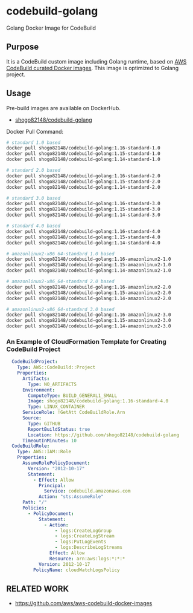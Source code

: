 # codebuild-golang
Golang Docker Image for CodeBuild

## Purpose

It is a CodeBuild custom image including Golang runtime, based on [AWS CodeBuild curated Docker images](https://github.com/aws/aws-codebuild-docker-images).
This image is optimized to Golang project.

## Usage

Pre-build images are available on DockerHub.

- [shogo82148/codebuild-golang](https://hub.docker.com/r/shogo82148/codebuild-golang)

Docker Pull Command:

```bash
# standard 1.0 based
docker pull shogo82148/codebuild-golang:1.16-standard-1.0
docker pull shogo82148/codebuild-golang:1.15-standard-1.0
docker pull shogo82148/codebuild-golang:1.14-standard-1.0

# standard 2.0 based
docker pull shogo82148/codebuild-golang:1.16-standard-2.0
docker pull shogo82148/codebuild-golang:1.15-standard-2.0
docker pull shogo82148/codebuild-golang:1.14-standard-2.0

# standard 3.0 based
docker pull shogo82148/codebuild-golang:1.16-standard-3.0
docker pull shogo82148/codebuild-golang:1.15-standard-3.0
docker pull shogo82148/codebuild-golang:1.14-standard-3.0

# standard 4.0 based
docker pull shogo82148/codebuild-golang:1.16-standard-4.0
docker pull shogo82148/codebuild-golang:1.15-standard-4.0
docker pull shogo82148/codebuild-golang:1.14-standard-4.0

# amazonlinux2-x86_64-standard 1.0 based
docker pull shogo82148/codebuild-golang:1.16-amazonlinux2-1.0
docker pull shogo82148/codebuild-golang:1.15-amazonlinux2-1.0
docker pull shogo82148/codebuild-golang:1.14-amazonlinux2-1.0

# amazonlinux2-x86_64-standard 2.0 based
docker pull shogo82148/codebuild-golang:1.16-amazonlinux2-2.0
docker pull shogo82148/codebuild-golang:1.15-amazonlinux2-2.0
docker pull shogo82148/codebuild-golang:1.14-amazonlinux2-2.0

# amazonlinux2-x86_64-standard 3.0 based
docker pull shogo82148/codebuild-golang:1.16-amazonlinux2-3.0
docker pull shogo82148/codebuild-golang:1.15-amazonlinux2-3.0
docker pull shogo82148/codebuild-golang:1.14-amazonlinux2-3.0
```

### An Example of CloudFormation Template for Creating CodeBuild Project

```yaml
  CodeBuildProject:
    Type: AWS::CodeBuild::Project
    Properties:
      Artifacts:
        Type: NO_ARTIFACTS
      Environment:
        ComputeType: BUILD_GENERAL1_SMALL
        Image: shogo82148/codebuild-golang:1.16-standard-4.0
        Type: LINUX_CONTAINER
      ServiceRole: !GetAtt CodeBuildRole.Arn
      Source:
        Type: GITHUB
        ReportBuildStatus: true
        Location: https://github.com/shogo82148/codebuild-golang
      TimeoutInMinutes: 10
  CodeBuildRole:
    Type: AWS::IAM::Role
    Properties:
      AssumeRolePolicyDocument:
        Version: "2012-10-17"
        Statement:
          - Effect: Allow
            Principal:
              Service: codebuild.amazonaws.com
            Action: "sts:AssumeRole"
      Path: "/"
      Policies:
        - PolicyDocument:
            Statement:
              - Action:
                  - logs:CreateLogGroup
                  - logs:CreateLogStream
                  - logs:PutLogEvents
                  - logs:DescribeLogStreams
                Effect: Allow
                Resource: arn:aws:logs:*:*:*
            Version: 2012-10-17
          PolicyName: cloudWatchLogsPolicy
```

## RELATED WORK

- https://github.com/aws/aws-codebuild-docker-images
